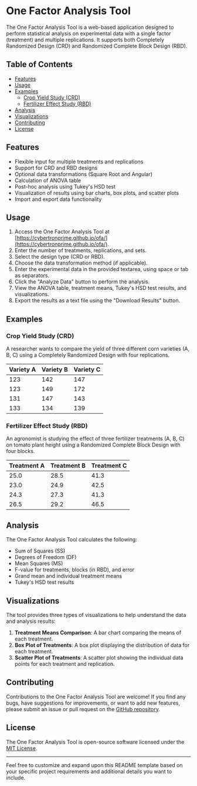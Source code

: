 # One Factor Analysis Tool

The One Factor Analysis Tool is a web-based application designed to perform statistical analysis on experimental data with a single factor (treatment) and multiple replications. It supports both Completely Randomized Design (CRD) and Randomized Complete Block Design (RBD).

## Table of Contents

- [Features](#features)
- [Usage](#usage)
- [Examples](#examples)
  - [Crop Yield Study (CRD)](#crop-yield-study-crd)
  - [Fertilizer Effect Study (RBD)](#fertilizer-effect-study-rbd)
- [Analysis](#analysis)
- [Visualizations](#visualizations)
- [Contributing](#contributing)
- [License](#license)

## Features

- Flexible input for multiple treatments and replications
- Support for CRD and RBD designs
- Optional data transformations (Square Root and Angular)
- Calculation of ANOVA table
- Post-hoc analysis using Tukey's HSD test
- Visualization of results using bar charts, box plots, and scatter plots
- Import and export data functionality

## Usage

1. Access the One Factor Analysis Tool at [https://cybertronprime.github.io/ofa/](https://cybertronprime.github.io/ofa/).
2. Enter the number of treatments, replications, and sets.
3. Select the design type (CRD or RBD).
4. Choose the data transformation method (if applicable).
5. Enter the experimental data in the provided textarea, using space or tab as separators.
6. Click the "Analyze Data" button to perform the analysis.
7. View the ANOVA table, treatment means, Tukey's HSD test results, and visualizations.
8. Export the results as a text file using the "Download Results" button.

## Examples

### Crop Yield Study (CRD)

A researcher wants to compare the yield of three different corn varieties (A, B, C) using a Completely Randomized Design with four replications.

| Variety A | Variety B | Variety C |
|-----------|-----------|-----------|
| 123       | 142       | 147       |
| 123       | 149       | 172       |
| 131       | 147       | 143       |
| 133       | 134       | 139       |

### Fertilizer Effect Study (RBD)

An agronomist is studying the effect of three fertilizer treatments (A, B, C) on tomato plant height using a Randomized Complete Block Design with four blocks.

| Treatment A | Treatment B | Treatment C |
|-------------|-------------|-------------|
| 25.0        | 28.5        | 41.3        |
| 23.0        | 24.9        | 42.5        |
| 24.3        | 27.3        | 41.3        |
| 26.5        | 29.2        | 46.5        |

## Analysis

The One Factor Analysis Tool calculates the following:

- Sum of Squares (SS)
- Degrees of Freedom (DF)
- Mean Squares (MS)
- F-value for treatments, blocks (in RBD), and error
- Grand mean and individual treatment means
- Tukey's HSD test results

## Visualizations

The tool provides three types of visualizations to help understand the data and analysis results:

1. **Treatment Means Comparison**: A bar chart comparing the means of each treatment.
2. **Box Plot of Treatments**: A box plot displaying the distribution of data for each treatment.
3. **Scatter Plot of Treatments**: A scatter plot showing the individual data points for each treatment and replication.

## Contributing

Contributions to the One Factor Analysis Tool are welcome! If you find any bugs, have suggestions for improvements, or want to add new features, please submit an issue or pull request on the [GitHub repository](https://github.com/cybertronprime/ofa).

## License

The One Factor Analysis Tool is open-source software licensed under the [MIT License](https://opensource.org/licenses/MIT).

---

Feel free to customize and expand upon this README template based on your specific project requirements and additional details you want to include.
